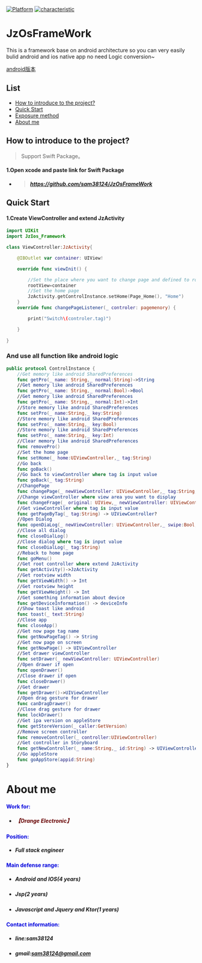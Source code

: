 [![Platform](https://img.shields.io/badge/平台-%20IOS%20-brightgreen.svg)](https://github.com/sam38124)
[![characteristic](https://img.shields.io/badge/特點-%20輕量級%20%7C%20簡單易用%20%20%7C%20穩定%20-brightgreen.svg)](https://github.com/sam38124)
# JzOsFrameWork
This is a framework base on android architecture so you can very easily bulid android and ios native app no need Logic conversion~

[android版本](https://github.com/sam38124/JzFrameWork)
## List
* [How to introduce to the project?](#Import)
* [Quick Start](#Use)
* [Exposure method](#All)
* [About me](#About)

<a name="Import"></a>
## How to introduce to the project?
> Support Swift Package。 <br/>

#### 1.Open xcode and paste link for Swift Package
+ > ##### https://github.com/sam38124/JzOsFrameWork 

## Quick Start

#### 1.Create ViewController and extend JzActivity
```swift
import UIKit
import JzIos_Framework

class ViewController:JzActivity{

    @IBOutlet var container: UIView!

    override func viewInit() {

        //Set the place where you want to change page and defined to rootview
        rootView=container
        //Set the home page
        JzActivity.getControlInstance.setHome(Page_Home(), "Home")
    }
    override func changePageListener(_ controler: pagemenory) {

        print("Switch\(controler.tag)")

    }
 
}

```
### And use all function like android logic

<a name="All"></a>
```swift
public protocol ControlInstance {
    //Get memory like android SharedPreferences
    func getPro(_ name: String,_ normal:String)->String
    //Get memory like android SharedPreferences
    func getPro(_ name: String,_ normal:Bool)->Bool
    //Get memory like android SharedPreferences
    func getPro(_ name: String,_ normal:Int)->Int
    //Store memory like android SharedPreferences
    func setPro(_ name:String,_ key:String)
    //Store memory like android SharedPreferences
    func setPro(_ name:String,_ key:Bool)
    //Store memory like android SharedPreferences
    func setPro(_ name:String,_ key:Int)
    //Clear memory like android SharedPreferences
    func removePro()
    //Set the home page
    func setHome(_ home:UIViewController,_ tag:String)
    //Go back
    func goBack()
    //Go back to viewController where tag is input value
    func goBack(_ tag:String)
    //ChangePage
    func changePage(_ newViewController: UIViewController,_ tag:String,_ goback:Bool)
    //Change viewController where view area you want to display
    func changeFrage(_ original: UIView,_ newViewController: UIViewController,_ originViewController:UIViewController)
    //Get viewController where tag is input value
    func getPageByTag(_ tag:String) -> UIViewController?
    //Open Dialog
    func openDiaLog(_ newViewController: UIViewController,_ swipe:Bool,_ tag:String)
    //Close all dialog 
    func closeDialLog()
    //Close dialog where tag is input value
    func closeDialLog(_ tag:String)
    //Reback to home page
    func goMenu()
    //Get root controller where extend JzActivity
    func getActivity()->JzActivity
    //Get rootview width
    func getViewWidth() -> Int
    //Get rootview height
    func getViewHeight() -> Int
    //Get something information about device
    func getDeviceInformation() -> deviceInfo
    //Show toast like android
    func toast(_ text:String)
    //Close app
    func closeApp()
    //Get now page tag name 
    func getNowPageTag() -> String
    //Get now page on screen
    func getNowPage() -> UIViewController
    //Set drawer viewController
    func setDrawer(_ newViewController: UIViewController)
    //Open drawer if open
    func openDrawer()
    //Close drawer if open
    func closeDrawer()
    //Get drawer
    func getDrawer()->UIViewController
    //Open drag gesture for drawer
    func canDragDrawer()
    //Close drag gesture for drawer
    func lockDrawer()
    //Get ipa version on appleStore
    func getStoreVersion(_ caller:GetVersion)
    //Remove screen controller 
    func removeController(_ controller:UIViewController)
    //Get controller in Storyboard
    func getNewController(_ name:String,_ id:String) -> UIViewController
    //Go appleStore
    func goAppStore(appid:String)   
}
```

<a name="About"></a>
# About me
#### <font color="#0000dd"> Work for: </font><br /> 
+ ##### <font color="#660000">【Orange Electronic】</font><br /> 
#### <font color="#0000dd"> Position: </font><br /> 
+ ##### Full stack engineer<br/>  
#### <font color="#0000dd"> Main defense range: </font><br /> 
+ ##### Android and IOS(4 years)<br/>  
+ ##### Jsp(2 years)<br/> 
+ ##### Javascript and Jquery and Ktor(1 years)<br /> 
#### <font color="#0000dd"> Contact information: </font><br /> 
+  ##### line:sam38124<br /> 

+  ##### gmail:sam38124@gmail.com

